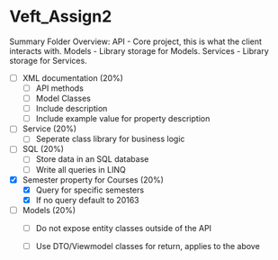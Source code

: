 # Veft_Assign2

Summary Folder Overview:
    API         - Core project, this is what the client interacts with.
    Models      - Library storage for Models.
    Services    - Library storage for Services.


- [ ] XML documentation (20%)
    - [ ] API methods
    - [ ] Model Classes
    - [ ] Include description
    - [ ] Include example value for property description
- [ ] Service (20%)
    - [ ] Seperate class library for business logic
- [ ] SQL (20%)
    - [ ] Store data in an SQL database
    - [ ] Write all queries in LINQ
- [x] Semester property for Courses (20%)
    - [x] Query for specific semesters
    - [x] If no query default to 20163
- [ ] Models (20%)
    - [ ] Do not expose entity classes outside of the API
    - [ ] Use DTO/Viewmodel classes for return, applies to the above

